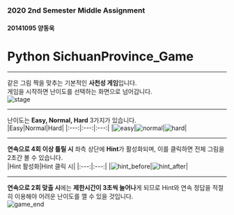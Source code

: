 ### 2020 2nd Semester Middle Assignment
#### 20141095 양동욱
# Python SichuanProvince_Game
---

같은 그림 짝을 맞추는 기본적인 **사천성 게임**입니다.  
게임을 시작하면 난이도를 선택하는 화면으로 넘어갑니다.  
![stage](https://user-images.githubusercontent.com/48152411/95019860-c2f16280-06a2-11eb-90cf-bbfecd580102.jpg)

---
난이도는 **Easy, Normal, Hard** 3가지가 있습니다.   
|Easy|Normal|Hard|
|:---:|:---:|:---:|
|![easy](https://user-images.githubusercontent.com/48152411/95019808-79a11300-06a2-11eb-8a51-1b98828c894e.jpg)|![normal](https://user-images.githubusercontent.com/48152411/95019845-a5bc9400-06a2-11eb-8348-83348dc9b756.jpg)|![hard](https://user-images.githubusercontent.com/48152411/95019849-a9501b00-06a2-11eb-8e5c-1538f6a3aaf1.jpg)|



---
**연속으로 4회 이상 틀릴 시** 좌측 상단에 **Hint**가 활성화되며, 이를 클릭하면 전체 그림을 2초간 볼 수 있습니다.  
|Hint 활성화|Hint 클릭 시|
|:---:|:---:|
|![hint_before](https://user-images.githubusercontent.com/48152411/95019980-778b8400-06a3-11eb-8ad9-ed5175067e51.jpg)|![hint_after](https://user-images.githubusercontent.com/48152411/95019979-76f2ed80-06a3-11eb-9f91-854911763869.jpg)|



---
**연속으로 2회 맞출 시**에는 **제한시간이 3초씩 늘어나**게 되므로 Hint와 연속 정답을 적절히 이용해야 어려운 난이도를 깰 수 있을 것입니다.  
![game_end](https://user-images.githubusercontent.com/48152411/95020054-cafdd200-06a3-11eb-8ffb-d965109be007.jpg)


